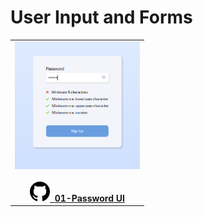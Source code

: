 # User Input and Forms

<table>
    <tr>
        <td align="center">
        <a href="./01-Password-UI">
            <img src="./01-Password-UI/assets/demo.png" width="200" alt="01-Password UI" />
        </a>
        <br />
        <br />
        <a href="./01-Password-UI"><img src="../assets/github.svg"/>&nbsp;&nbsp;<b>01-Password UI</b></a>
        </td>
    </tr>
</table>